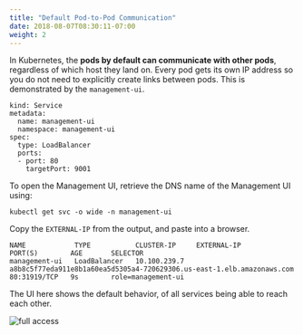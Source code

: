 ```yaml
---
title: "Default Pod-to-Pod Communication"
date: 2018-08-07T08:30:11-07:00
weight: 2
---
```

In Kubernetes, the **pods by default can communicate with other pods**, regardless of which host they land on. Every pod gets its own IP address so you do not need to explicitly create links between pods. This is demonstrated by the `management-ui`.

```
kind: Service
metadata:
  name: management-ui 
  namespace: management-ui 
spec:
  type: LoadBalancer
  ports:
  - port: 80 
    targetPort: 9001
```

To open the Management UI, retrieve the DNS name of the Management UI using:

```
kubectl get svc -o wide -n management-ui
```

Copy the `EXTERNAL-IP` from the output, and paste into a browser.

```output
NAME            TYPE           CLUSTER-IP     EXTERNAL-IP                                                              PORT(S)        AGE       SELECTOR
management-ui   LoadBalancer   10.100.239.7   a8b8c5f77eda911e8b1a60ea5d5305a4-720629306.us-east-1.elb.amazonaws.com   80:31919/TCP   9s        role=management-ui
```

The UI here shows the default behavior, of all services being able to reach each other.

![full access](/images/calico-full-access.png)